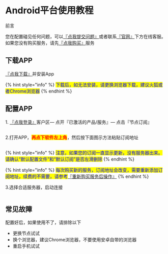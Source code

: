 # Android平台使用教程

前言

您在配置碰见任何问题，可以[『点我提交问题』](https://www.lengjiao.me/submitticket.php)或者联系[『官网』](https://www.lengjiao.me)下方在线客服。如果您没有购买服务，请先[『点我购买』](https://www.lengjiao.me/cart.php)服务

## 下载APP

[『点我下载』](https://alumninpustedutw-my.sharepoint.com/:u:/g/personal/empty_alumni_npust_edu_tw/EWDhnVrl6hlDmFQAeNmmHtoBTfoqoGfntJhNKa26MfbArA?download=1)并安装App

{% hint style="info" %}
<mark style="color:blue;">下载后，如无法安装，请更换浏览器下载，建议火狐或者Chrome浏览器</mark>
{% endhint %}

## 配置APP

1\. [『点我登录』](https://alumninpustedutw-my.sharepoint.com/:u:/g/personal/empty_alumni_npust_edu_tw/EUTMm5LIEBlNor4KZxaST9MBuqXHKRpcyVAV5QYCE4IpAA?download=1)客户区— 点开『已激活的产品/服务』— 点击『节点订阅』

<div align="left"><figure><img src="https://pic.imgdb.cn/item/65a2b759871b83018ac60f48.png" alt=""><figcaption></figcaption></figure></div>

2.打开APP，<mark style="color:red;">**再点下软件左上角**</mark>，然后按下面图示方法粘贴订阅地址

<div align="left"><figure><img src="https://pic.imgdb.cn/item/668d4df5d9c307b7e97b701d.png" alt=""><figcaption></figcaption></figure></div>

{% hint style="info" %}
<mark style="color:blue;">注意，如果您的订阅一直显示更新，没有服务器出来。请确认“默认配置文件”和“默认订阅”是否左滑删除</mark>
{% endhint %}

{% hint style="info" %}
<mark style="color:blue;">每次购买新的服务，订阅地址会改变，需要重新添加订阅地址，续费的不需要，请参考</mark>[『重新购买服务后操作』](../chang-jian-wen-ti/zhong-xin-gou-mai-fu-wu-hou-cao-zuo.md)
{% endhint %}

3.选择合适服务器，启动连接

<div align="left"><figure><img src="https://pic.imgdb.cn/item/668d4df5d9c307b7e97b7046.png" alt=""><figcaption></figcaption></figure></div>

## 常见故障

配置好后，如果使用不了，请排除以下

* 更换节点试试
* 换个浏览器，建议Chrome浏览器，不要使用安卓自带的浏览器
* 重启手机试试
